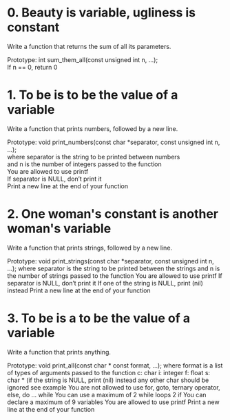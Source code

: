 # 0. Beauty is variable, ugliness is constant
Write a function that returns the sum of all its parameters.  

Prototype: int sum_them_all(const unsigned int n, ...);  
If n == 0, return 0  

# 1. To be is to be the value of a variable
Write a function that prints numbers, followed by a new line.  

Prototype: void print_numbers(const char *separator, const unsigned int n, ...);  
where separator is the string to be printed between numbers  
and n is the number of integers passed to the function  
You are allowed to use printf  
If separator is NULL, don’t print it  
Print a new line at the end of your function  

# 2. One woman's constant is another woman's variable
Write a function that prints strings, followed by a new line.

Prototype: void print_strings(const char *separator, const unsigned int n, ...);
where separator is the string to be printed between the strings
and n is the number of strings passed to the function
You are allowed to use printf
If separator is NULL, don’t print it
If one of the string is NULL, print (nil) instead
Print a new line at the end of your function

# 3. To be is a to be the value of a variable
Write a function that prints anything.

Prototype: void print_all(const char * const format, ...);
where format is a list of types of arguments passed to the function
c: char
i: integer
f: float
s: char * (if the string is NULL, print (nil) instead
any other char should be ignored
see example
You are not allowed to use for, goto, ternary operator, else, do ... while
You can use a maximum of
2 while loops
2 if
You can declare a maximum of 9 variables
You are allowed to use printf
Print a new line at the end of your function



